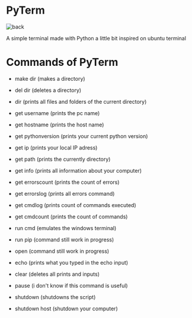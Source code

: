 # PyTerm

![back](https://user-images.githubusercontent.com/108739871/210677423-43e67351-cbd0-4469-8759-6493694dca1e.png)


A simple terminal made with Python a little bit inspired on ubuntu terminal


# Commands of PyTerm
- make dir (makes a directory)
- del dir (deletes a directory)
- dir (prints all files and folders of the current directory)

- get username (prints the pc name)
- get hostname (prints the host name)
- get pythonversion (prints your current python version)
- get ip (prints your local IP adress)
- get path (prints the currently directory)
- get info (prints all information about your computer)
- get errorscount (prints the count of errors)
- get errorslog (prints all errors command)
- get cmdlog (prints count of commands executed)
- get cmdcount (prints the count of commands)

- run cmd (emulates the windows terminal)
- run pip (command still work in progress)
- open (command still work in progress)

- echo (prints what you typed in the echo input)
- clear (deletes all prints and inputs)
- pause (i don't know if this command is useful)
- shutdown (shutdowns the script)
- shutdown host (shutdown your computer)


